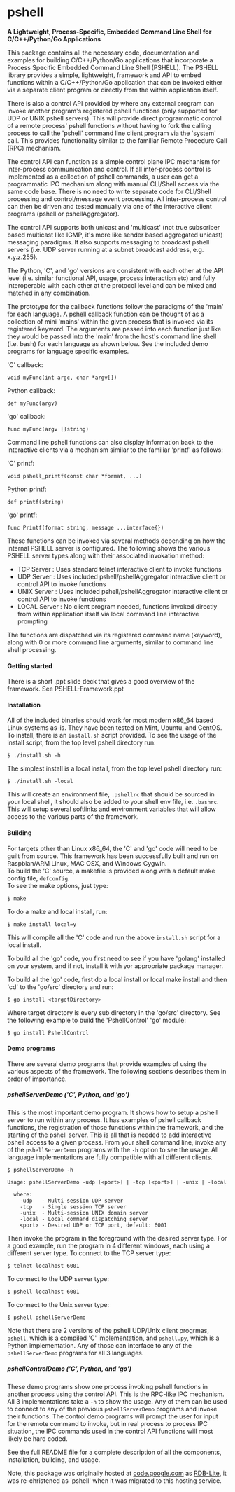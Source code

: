 # pshell
**A Lightweight, Process-Specific, Embedded Command Line Shell for C/C++/Python/Go Applications**

This package contains all the necessary code, documentation and examples for
building C/C++/Python/Go applications that incorporate a Process Specific Embedded
Command Line Shell (PSHELL).  The PSHELL library provides a simple, lightweight,
framework and API to embed functions within a C/C++/Python/Go application that can
be invoked either via a separate client program or directly from the within
application itself.

There is also a control API provided by where any external program can invoke another
program's registered pshell functions (only supported for UDP or UNIX pshell servers).
This will provide direct programmatic control of a remote process' pshell functions
without having to fork the calling process to call the 'pshell' command line client
program via the 'system' call.  This provides functionality similar to the familiar
Remote Procedure Call (RPC) mechanism.

The control API can function as a simple control plane IPC mechanism for inter-process
communication and control.  If all inter-process control is implemented as a collection
of pshell commands, a user can get a programmatic IPC mechanism along with manual CLI/Shell
access via the same code base.  There is no need to write separate code for CLI/Shell
processing and control/message event processing.  All inter-process control can then be
driven and tested manually via one of the interactive client programs (pshell or pshellAggregator).

The control API supports both unicast and 'multicast' (not true subscriber based multicast
like IGMP, it's more like sender based aggregated unicast)  messaging paradigms.  It also
supports messaging to broadcast pshell servers (i.e. UDP server running at a subnet
broadcast address, e.g. x.y.z.255).

The Python, 'C', and 'go' versions are consistent with each other at the API level (i.e.
similar functional API, usage, process interaction etc) and fully interoperable with each
other at the protocol level and can be mixed and matched in any combination.

The prototype for the callback functions follow the paradigms of the 'main' for each
language.  A pshell callback function can be thought of as a collection of mini 'mains'
within the given process that is invoked via its registered keyword.  The arguments are
passed into each function just like they would be passed into the 'main' from the host's
command line shell (i.e. bash) for each language as shown below.  See the included demo
programs for language specific examples.

'C' callback:

`void myFunc(int argc, char *argv[])`

Python callback:

`def myFunc(argv)`

'go' callback:

`func myFunc(argv []string)`

Command line pshell functions can also display information back to the interactive clients
via a mechanism similar to the familiar 'printf' as follows:

'C' printf:

`void pshell_printf(const char *format, ...)`

Python printf:

`def printf(string)`

'go' printf:

`func Printf(format string, message ...interface{})`

These functions can be invoked via several methods depending on how the internal PSHELL
server is configured.  The following shows the various PSHELL server types along with their
associated invokation method:

* TCP Server   : Uses standard telnet interactive client to invoke functions
* UDP Server   : Uses included pshell/pshellAggregator interactive client or control API to invoke functions
* UNIX Server  : Uses included pshell/pshellAggregator interactive client or control API to invoke functions
* LOCAL Server : No client program needed, functions invoked directly from within application
                 itself via local command line interactive prompting

The functions are dispatched via its registered command name (keyword), along with 0 or more
command line arguments, similar to command line shell processing.

#### Getting started
There is a short .ppt slide deck that gives a good overview of the framework.  See PSHELL-Framework.ppt

#### Installation
All of the included binaries should work for most modern x86_64 based Linux systems as-is.  They have 
been tested on Mint, Ubuntu, and CentOS.  To install, there is an `install.sh` script provided.  To see 
the usage of the install script, from the top level pshell directory run:

`$ ./install.sh -h` 

The simplest install is a local install, from the top level pshell directory run:

`$ ./install.sh -local`

This will create an environment file, `.pshellrc` that should be sourced in your local shell, it should 
also be added to your shell env file, i.e. `.bashrc`.  This will setup several softlinks and environment
variables that will allow access to the various parts of the framework.

#### Building

For targets other than Linux x86_64, the 'C' and 'go' code will need to be guilt from source.  This 
framework has been successfully built and run on Raspbian/ARM Linux, MAC OSX, and Windows Cygwin.  
To build the 'C' source, a makefile is provided along with a default make config file, `defconfig`.  
To see the make options, just type:

`$ make`

To do a make and local install, run:

`$ make install local=y`

This will compile all the 'C' code and run the above `install.sh` script for a local install.

To build all the 'go' code, you first need to see if you have 'golang' installed on your system, and 
if not, install it with yor appropriate package manager.

To build all the 'go' code, first do a local install or local make install and then 'cd' to the 
'go/src' directory and run:

`$ go install <targetDirectory>`

Where target directory is every sub directory in the 'go/src' directory.  See the following example 
to build the 'PshellControl' 'go' module:

`$ go install PshellControl`

#### Demo programs
There are several demo programs that provide examples of using the various aspects of the framework.
The following sections describes them in order of importance.

##### pshellServerDemo ('C', Python, and 'go')
This is the most important demo program.  It shows how to setup a pshell server to run within any process.
It has examples of pshell callback functions, the registration of those functions within the framework, 
and the starting of the pshell server.  This is all that is needed to add interactive pshell access to a 
given process.  From your shell command line, invoke any of the `pshellServerDemo` programs with the `-h` 
option to see the usage.  All language implementations are fully compatible with all different clients.

```
$ pshellServerDemo -h

Usage: pshellServerDemo -udp [<port>] | -tcp [<port>] | -unix | -local

  where:
    -udp   - Multi-session UDP server
    -tcp   - Single session TCP server
    -unix  - Multi-session UNIX domain server
    -local - Local command dispatching server
    <port> - Desired UDP or TCP port, default: 6001
``` 
Then invoke the program in the foreground with the desired server type.  For a good example, run 
the program in 4 different windows, each using a different server type.  To connect to the TCP
server type:

`$ telnet localhost 6001`

To connect to the UDP server type:

`$ pshell localhost 6001`

To connect to the Unix server type:

`$ pshell pshellServerDemo`

Note that there are 2 versions of the pshell UDP/Unix client progrmas, `pshell`, which is a compiled
'C' implementation, and `pshell.py`, which is a Python implementation.  Any of those can interface to
any of the `pshellServerDemo` programs for all 3 languages.

##### pshellControlDemo ('C', Python, and 'go')
These demo programs show one process invoking pshell functions in another process using the control API.
This is the RPC-like IPC mechanism.  All 3 implementations take a `-h` to show the usage.  Any of them can
be used to connect to any of the previous `pshellServerDemo` programs and invoke their functions.  The
control demo programs will prompt the user for input for the remote command to invoke, but in real process
to process IPC situation, the IPC commands used in the control API functions will most likely be hard
coded.

See the full README file for a complete description of all the components, installation, building, and usage.

Note, this package was originally hosted at [code.google.com](https://code.google.com) as
[RDB-Lite](https://code.google.com/p/rdb-lite), it was re-christened as 'pshell' when it was
migrated to this hosting service.
